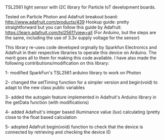 TSL2561 light sensor with I2C library for Particle IoT development boards.

Tested on Particle Photon and Adafruit breakout board: http://www.adafruit.com/products/439
Hookup guide: pretty straightforward but you can follow this guide by Adafruit: https://learn.adafruit.com/tsl2561?view=all (For Arduino, but the steps are the same, including the use of 3.3v supply voltage for the sensor)

This library re-uses code developed orginally by Sparkfun Electronics and Adafruit in their respective libraries to operate this device on Arduino. The merit goes all to them for making this code available.
I have also made the following contributions/modification on this library:

1- modified SparkFun's TSL2561 arduino library to work on Photon

2- changed the setTiming function for a simpler version and begin(void) to adapt to the new class public variables 

3- added the autogain feature implemented in Adafruit's Arduino library in the getData function (with modifications)

4- added Adafruit's integer based illuminance value (lux) calculating (pretty close to the float based calculation

5- adopted Adafruit begin(void) function to check that the  device is connected by retrieving and checking the device ID
